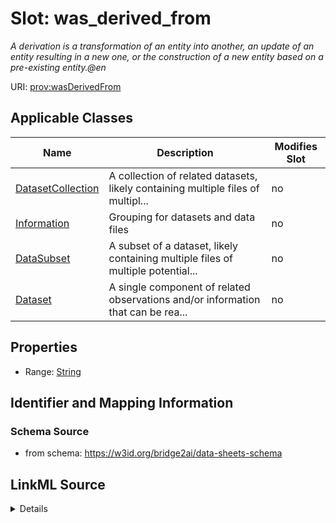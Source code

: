 

# Slot: was_derived_from


_A derivation is a transformation of an entity into another, an update of an entity resulting in a new one, or the construction of a new entity based on a pre-existing entity.@en_



URI: [prov:wasDerivedFrom](prov:wasDerivedFrom)



<!-- no inheritance hierarchy -->





## Applicable Classes

| Name | Description | Modifies Slot |
| --- | --- | --- |
| [DatasetCollection](DatasetCollection.md) | A collection of related datasets, likely containing multiple files of multipl... |  no  |
| [Information](Information.md) | Grouping for datasets and data files |  no  |
| [DataSubset](DataSubset.md) | A subset of a dataset, likely containing multiple files of multiple potential... |  no  |
| [Dataset](Dataset.md) | A single component of related observations and/or information that can be rea... |  no  |







## Properties

* Range: [String](String.md)





## Identifier and Mapping Information







### Schema Source


* from schema: https://w3id.org/bridge2ai/data-sheets-schema




## LinkML Source

<details>
```yaml
name: was_derived_from
description: A derivation is a transformation of an entity into another, an update
  of an entity resulting in a new one, or the construction of a new entity based on
  a pre-existing entity.@en
from_schema: https://w3id.org/bridge2ai/data-sheets-schema
rank: 1000
slot_uri: prov:wasDerivedFrom
alias: was_derived_from
domain_of:
- Information
range: string

```
</details>